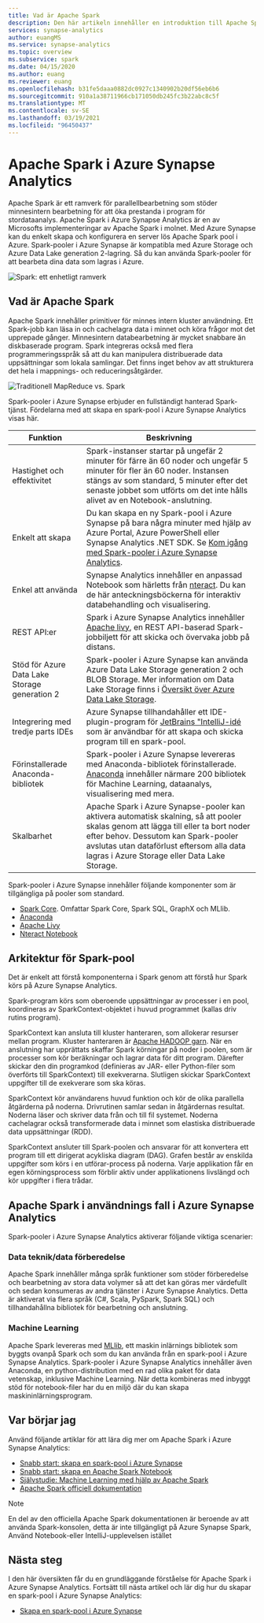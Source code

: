 ```yaml
---
title: Vad är Apache Spark
description: Den här artikeln innehåller en introduktion till Apache Spark i Azure Synapse Analytics och de olika scenarier där du kan använda Spark.
services: synapse-analytics
author: euangMS
ms.service: synapse-analytics
ms.topic: overview
ms.subservice: spark
ms.date: 04/15/2020
ms.author: euang
ms.reviewer: euang
ms.openlocfilehash: b31fe5daaa0882dc0927c1340902b20df56eb6b6
ms.sourcegitcommit: 910a1a38711966cb171050db245fc3b22abc8c5f
ms.translationtype: MT
ms.contentlocale: sv-SE
ms.lasthandoff: 03/19/2021
ms.locfileid: "96450437"
---
```

# <a name="apache-spark-in-azure-synapse-analytics"></a>Apache Spark i Azure Synapse Analytics

Apache Spark är ett ramverk för parallellbearbetning som stöder minnesintern bearbetning för att öka prestanda i program för stordataanalys. Apache Spark i Azure Synapse Analytics är en av Microsofts implementeringar av Apache Spark i molnet. Med Azure Synapse kan du enkelt skapa och konfigurera en server lös Apache Spark pool i Azure. Spark-pooler i Azure Synapse är kompatibla med Azure Storage och Azure Data Lake generation 2-lagring. Så du kan använda Spark-pooler för att bearbeta dina data som lagras i Azure.

![Spark: ett enhetligt ramverk](./media/apache-spark-overview/spark-overview.png)

## <a name="what-is-apache-spark"></a>Vad är Apache Spark

Apache Spark innehåller primitiver för minnes intern kluster användning. Ett Spark-jobb kan läsa in och cachelagra data i minnet och köra frågor mot det upprepade gånger. Minnesintern databearbetning är mycket snabbare än diskbaserade program. Spark integreras också med flera programmeringsspråk så att du kan manipulera distribuerade data uppsättningar som lokala samlingar. Det finns inget behov av att strukturera det hela i mappnings- och reduceringsåtgärder.

![Traditionell MapReduce vs. Spark](./media/apache-spark-overview/map-reduce-vs-spark.png)

Spark-pooler i Azure Synapse erbjuder en fullständigt hanterad Spark-tjänst. Fördelarna med att skapa en spark-pool i Azure Synapse Analytics visas här.

| Funktion | Beskrivning |
| --- | --- |
| Hastighet och effektivitet |Spark-instanser startar på ungefär 2 minuter för färre än 60 noder och ungefär 5 minuter för fler än 60 noder. Instansen stängs av som standard, 5 minuter efter det senaste jobbet som utförts om det inte hålls alivet av en Notebook-anslutning. |
| Enkelt att skapa |Du kan skapa en ny Spark-pool i Azure Synapse på bara några minuter med hjälp av Azure Portal, Azure PowerShell eller Synapse Analytics .NET SDK. Se [Kom igång med Spark-pooler i Azure Synapse Analytics](../quickstart-create-apache-spark-pool-studio.md). |
| Enkel att använda |Synapse Analytics innehåller en anpassad Notebook som härletts från [nteract](https://nteract.io/). Du kan de här anteckningsböckerna för interaktiv databehandling och visualisering.|
| REST API:er |Spark i Azure Synapse Analytics innehåller [Apache livy](https://github.com/cloudera/hue/tree/master/apps/spark/java#welcome-to-livy-the-rest-spark-server), en REST API-baserad Spark-jobbiljett för att skicka och övervaka jobb på distans. |
| Stöd för Azure Data Lake Storage generation 2| Spark-pooler i Azure Synapse kan använda Azure Data Lake Storage generation 2 och BLOB Storage. Mer information om Data Lake Storage finns i [Översikt över Azure Data Lake Storage](../../data-lake-store/data-lake-store-overview.md). |
| Integrering med tredje parts IDEs | Azure Synapse tillhandahåller ett IDE-plugin-program för [JetBrains "IntelliJ-idé](https://www.jetbrains.com/idea/) som är användbar för att skapa och skicka program till en spark-pool. |
| Förinstallerade Anaconda-bibliotek |Spark-pooler i Azure Synapse levereras med Anaconda-bibliotek förinstallerade. [Anaconda](https://docs.continuum.io/anaconda/) innehåller närmare 200 bibliotek för Machine Learning, dataanalys, visualisering med mera. |
| Skalbarhet | Apache Spark i Azure Synapse-pooler kan aktivera automatisk skalning, så att pooler skalas genom att lägga till eller ta bort noder efter behov. Dessutom kan Spark-pooler avslutas utan dataförlust eftersom alla data lagras i Azure Storage eller Data Lake Storage. |

Spark-pooler i Azure Synapse innehåller följande komponenter som är tillgängliga på pooler som standard.

- [Spark Core](https://spark.apache.org/docs/2.4.5/). Omfattar Spark Core, Spark SQL, GraphX och MLlib.
- [Anaconda](https://docs.continuum.io/anaconda/)
- [Apache Livy](https://github.com/cloudera/hue/tree/master/apps/spark/java#welcome-to-livy-the-rest-spark-server)
- [Nteract Notebook](https://nteract.io/)

## <a name="spark-pool-architecture"></a>Arkitektur för Spark-pool

Det är enkelt att förstå komponenterna i Spark genom att förstå hur Spark körs på Azure Synapse Analytics.

Spark-program körs som oberoende uppsättningar av processer i en pool, koordineras av SparkContext-objektet i huvud programmet (kallas driv rutins program).

SparkContext kan ansluta till kluster hanteraren, som allokerar resurser mellan program. Kluster hanteraren är [Apache HADOOP garn](https://hadoop.apache.org/docs/current/hadoop-yarn/hadoop-yarn-site/YARN.html). När en anslutning har upprättats skaffar Spark körningar på noder i poolen, som är processer som kör beräkningar och lagrar data för ditt program. Därefter skickar den din programkod (definieras av JAR- eller Python-filer som överförts till SparkContext) till exekverarna. Slutligen skickar SparkContext uppgifter till de exekverare som ska köras.

SparkContext kör användarens huvud funktion och kör de olika parallella åtgärderna på noderna. Drivrutinen samlar sedan in åtgärdernas resultat. Noderna läser och skriver data från och till fil systemet. Noderna cachelagrar också transformerade data i minnet som elastiska distribuerade data uppsättningar (RDD).

SparkContext ansluter till Spark-poolen och ansvarar för att konvertera ett program till ett dirigerat acykliska diagram (DAG). Grafen består av enskilda uppgifter som körs i en utförar-process på noderna. Varje applikation får en egen körningsprocess som förblir aktiv under applikationens livslängd och kör uppgifter i flera trådar.

## <a name="apache-spark-in-azure-synapse-analytics-use-cases"></a>Apache Spark i användnings fall i Azure Synapse Analytics

Spark-pooler i Azure Synapse Analytics aktiverar följande viktiga scenarier:

### <a name="data-engineeringdata-preparation"></a>Data teknik/data förberedelse

Apache Spark innehåller många språk funktioner som stöder förberedelse och bearbetning av stora data volymer så att det kan göras mer värdefullt och sedan konsumeras av andra tjänster i Azure Synapse Analytics. Detta är aktiverat via flera språk (C#, Scala, PySpark, Spark SQL) och tillhandahållna bibliotek för bearbetning och anslutning.

### <a name="machine-learning"></a>Machine Learning

Apache Spark levereras med [MLlib](https://spark.apache.org/mllib/), ett maskin inlärnings bibliotek som byggts ovanpå Spark och som du kan använda från en spark-pool i Azure Synapse Analytics. Spark-pooler i Azure Synapse Analytics innehåller även Anaconda, en python-distribution med en rad olika paket för data vetenskap, inklusive Machine Learning. När detta kombineras med inbyggt stöd för notebook-filer har du en miljö där du kan skapa maskininlärningsprogram.

## <a name="where-do-i-start"></a>Var börjar jag

Använd följande artiklar för att lära dig mer om Apache Spark i Azure Synapse Analytics:

- [Snabb start: skapa en spark-pool i Azure Synapse](../quickstart-create-apache-spark-pool-portal.md)
- [Snabb start: skapa en Apache Spark Notebook](../quickstart-apache-spark-notebook.md)
- [Självstudie: Machine Learning med hjälp av Apache Spark](./apache-spark-machine-learning-mllib-notebook.md)
- [Apache Spark officiell dokumentation](https://spark.apache.org/docs/2.4.5/)

> [!NOTE]
> En del av den officiella Apache Spark dokumentationen är beroende av att använda Spark-konsolen, detta är inte tillgängligt på Azure Synapse Spark, Använd Notebook-eller IntelliJ-upplevelsen istället

## <a name="next-steps"></a>Nästa steg

I den här översikten får du en grundläggande förståelse för Apache Spark i Azure Synapse Analytics. Fortsätt till nästa artikel och lär dig hur du skapar en spark-pool i Azure Synapse Analytics:

- [Skapa en spark-pool i Azure Synapse](../quickstart-create-apache-spark-pool-portal.md)
